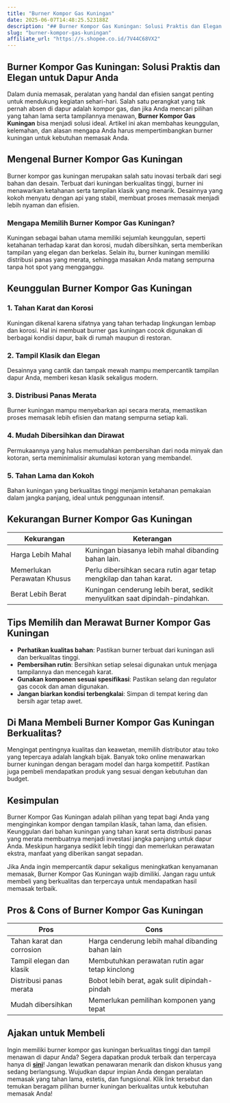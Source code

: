 ```yaml
---
title: "Burner Kompor Gas Kuningan"
date: 2025-06-07T14:48:25.523188Z
description: "## Burner Kompor Gas Kuningan: Solusi Praktis dan Elegan untuk Dapur Anda..."
slug: "burner-kompor-gas-kuningan"
affiliate_url: "https://s.shopee.co.id/7V44C68VX2"
---
```

## Burner Kompor Gas Kuningan: Solusi Praktis dan Elegan untuk Dapur Anda

Dalam dunia memasak, peralatan yang handal dan efisien sangat penting untuk mendukung kegiatan sehari-hari. Salah satu perangkat yang tak pernah absen di dapur adalah kompor gas, dan jika Anda mencari pilihan yang tahan lama serta tampilannya menawan, **Burner Kompor Gas Kuningan** bisa menjadi solusi ideal. Artikel ini akan membahas keunggulan, kelemahan, dan alasan mengapa Anda harus mempertimbangkan burner kuningan untuk kebutuhan memasak Anda.

## Mengenal Burner Kompor Gas Kuningan

Burner kompor gas kuningan merupakan salah satu inovasi terbaik dari segi bahan dan desain. Terbuat dari kuningan berkualitas tinggi, burner ini menawarkan ketahanan serta tampilan klasik yang menarik. Desainnya yang kokoh menyatu dengan api yang stabil, membuat proses memasak menjadi lebih nyaman dan efisien.

### Mengapa Memilih Burner Kompor Gas Kuningan?

Kuningan sebagai bahan utama memiliki sejumlah keunggulan, seperti ketahanan terhadap karat dan korosi, mudah dibersihkan, serta memberikan tampilan yang elegan dan berkelas. Selain itu, burner kuningan memiliki distribusi panas yang merata, sehingga masakan Anda matang sempurna tanpa hot spot yang mengganggu.

## Keunggulan Burner Kompor Gas Kuningan

### 1. Tahan Karat dan Korosi

Kuningan dikenal karena sifatnya yang tahan terhadap lingkungan lembap dan korosi. Hal ini membuat burner gas kuningan cocok digunakan di berbagai kondisi dapur, baik di rumah maupun di restoran.

### 2. Tampil Klasik dan Elegan

Desainnya yang cantik dan tampak mewah mampu mempercantik tampilan dapur Anda, memberi kesan klasik sekaligus modern.

### 3. Distribusi Panas Merata

Burner kuningan mampu menyebarkan api secara merata, memastikan proses memasak lebih efisien dan matang sempurna setiap kali.

### 4. Mudah Dibersihkan dan Dirawat

Permukaannya yang halus memudahkan pembersihan dari noda minyak dan kotoran, serta meminimalisir akumulasi kotoran yang membandel.

### 5. Tahan Lama dan Kokoh

Bahan kuningan yang berkualitas tinggi menjamin ketahanan pemakaian dalam jangka panjang, ideal untuk penggunaan intensif.

## Kekurangan Burner Kompor Gas Kuningan

| **Kekurangan** | **Keterangan**                   |
|-----------------|----------------------------------|
| Harga Lebih Mahal | Kuningan biasanya lebih mahal dibanding bahan lain. |
| Memerlukan Perawatan Khusus | Perlu dibersihkan secara rutin agar tetap mengkilap dan tahan karat. |
| Berat Lebih Berat | Kuningan cenderung lebih berat, sedikit menyulitkan saat dipindah-pindahkan. |

## Tips Memilih dan Merawat Burner Kompor Gas Kuningan

- **Perhatikan kualitas bahan**: Pastikan burner terbuat dari kuningan asli dan berkualitas tinggi.
- **Pembersihan rutin**: Bersihkan setiap selesai digunakan untuk menjaga tampilannya dan mencegah karat.
- **Gunakan komponen sesuai spesifikasi**: Pastikan selang dan regulator gas cocok dan aman digunakan.
- **Jangan biarkan kondisi terbengkalai**: Simpan di tempat kering dan bersih agar tetap awet.

## Di Mana Membeli Burner Kompor Gas Kuningan Berkualitas?

Mengingat pentingnya kualitas dan keawetan, memilih distributor atau toko yang tepercaya adalah langkah bijak. Banyak toko online menawarkan burner kuningan dengan beragam model dan harga kompetitif. Pastikan juga pembeli mendapatkan produk yang sesuai dengan kebutuhan dan budget.

## Kesimpulan

Burner Kompor Gas Kuningan adalah pilihan yang tepat bagi Anda yang menginginkan kompor dengan tampilan klasik, tahan lama, dan efisien. Keunggulan dari bahan kuningan yang tahan karat serta distribusi panas yang merata membuatnya menjadi investasi jangka panjang untuk dapur Anda. Meskipun harganya sedikit lebih tinggi dan memerlukan perawatan ekstra, manfaat yang diberikan sangat sepadan.

Jika Anda ingin mempercantik dapur sekaligus meningkatkan kenyamanan memasak, Burner Kompor Gas Kuningan wajib dimiliki. Jangan ragu untuk membeli yang berkualitas dan terpercaya untuk mendapatkan hasil memasak terbaik.

## Pros & Cons of Burner Kompor Gas Kuningan

| **Pros** | **Cons** |
|------------|--------------|
| Tahan karat dan corrosion | Harga cenderung lebih mahal dibanding bahan lain |
| Tampil elegan dan klasik | Membutuhkan perawatan rutin agar tetap kinclong |
| Distribusi panas merata | Bobot lebih berat, agak sulit dipindah-pindah |
| Mudah dibersihkan | Memerlukan pemilihan komponen yang tepat |

## Ajakan untuk Membeli

Ingin memiliki burner kompor gas kuningan berkualitas tinggi dan tampil menawan di dapur Anda? Segera dapatkan produk terbaik dan terpercaya hanya di **[sini](https://s.shopee.co.id/7V44C68VX2)**! Jangan lewatkan penawaran menarik dan diskon khusus yang sedang berlangsung. Wujudkan dapur impian Anda dengan peralatan memasak yang tahan lama, estetis, dan fungsional. Klik link tersebut dan temukan beragam pilihan burner kuningan berkualitas untuk kebutuhan memasak Anda!